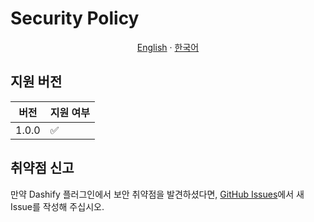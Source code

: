# Security Policy

<p align="center"><a href="https://github.com/MC-Dashify/plugin/blob/main/SECURITY.md">English</a> · <a href="https://github.com/MC-Dashify/plugin/blob/main/.github/documents/SECURITY.ko_KR.md">한국어</a></p>

## 지원 버전

| 버전    | 지원 여부              |
|-------|--------------------|
| 1.0.0 | :white_check_mark: |


## 취약점 신고

만약 Dashify 플러그인에서 보안 취약점을 발견하셨다면, [GitHub Issues](https://github.com/MC-Dashify/plugin/issues/new)에서 새 Issue를 작성해 주십시오.
